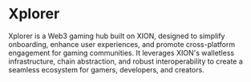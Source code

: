 # Xplorer
Xplorer is a Web3 gaming hub built on XION, designed to simplify onboarding, enhance user experiences, and promote cross-platform engagement for gaming communities. It leverages XION's walletless infrastructure, chain abstraction, and robust interoperability to create a seamless ecosystem for gamers, developers, and creators.
